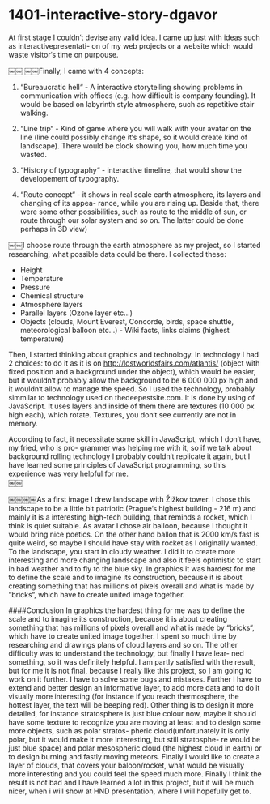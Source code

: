 1401-interactive-story-dgavor
=============================

At first stage I couldn‘t devise any valid idea. I came up just with ideas such as interactivepresentati- on of my web projects or a website which would waste visitor‘s time on purpouse.  
￼￼
￼￼Finally, I came with 4 concepts:  
1. “Bureaucratic hell“ - A interactive storytelling showing problems in communication with offices (e.g. how difficult is company founding). It would be based on labyrinth style atmosphere, such as repetitive stair walking.  
2. “Line trip“ - Kind of game where you will walk with your avatar on the line (line could possibly change it‘s shape, so it would create kind of landscape). There would be clock showing you, how much time you wasted.  
3. “History of typography“ - interactive timeline, that would show the developement of typography.  
4. “Route concept“ - it shows in real scale earth atmosphere, its layers and changing of its appea- rance, while you are rising up. Beside that, there were some other possibilities, such as route to the middle of sun, or route through our solar system and so on. The latter could be done perhaps in 3D view)

￼￼I choose route through the earth atmosphere as my project, so I started researching, what possible data could be there. I collected these:
- Height- Temperature- Pressure- Chemical structure- Atmosphere layers- Parallel layers (Ozone layer etc...)- Objects (clouds, Mount Everest, Concorde, birds, space shuttle, meteorological balloon etc...) - Wiki facts, links claims (highest temperature)  
Then, I started thinking about graphics and technology. In technology I had 2 choices: to do it asit is on http://lostworldsfairs.com/atlantis/ (object with fixed position and a background under the object), which would be easier, but it wouldn‘t probably allow the background to be 6 000 000 px high and it wouldn‘t allow to manage the speed. So I used the technology, probably simmilar to technology used on thedeepestsite.com. It is done by using of JavaScript. It uses layers and inside of them there are textures (10 000 px high each), which rotate. Textures, you don‘t see currently are not in memory.  
According to fact, it necessitate some skill in JavaScript, which I don‘t have, my fried, who is pro- grammer was helping me with it, so if we talk about background rolling technology I probably couldn‘t replicate it again, but I have learned some principles of JavaScript programming, so this experience was very helpful for me.  ￼￼

￼￼￼￼As a first image I drew landscape with Žižkov tower. I chose this landscape to be a little bit patriotic (Prague‘s highest building - 216 m) and mainly it is a interesting high-tech building, that reminds a rocket, which I think is quiet suitable. As avatar I chose air balloon, because I thought it would bring nice poetics. On the other hand ballon that is 2000 km/s fast is quite weird, so maybe I should have stay with rocket as I originally wanted. To the landscape, you start in cloudy weather. I did it to create more interesting and more changing landscape and also it feels optimistic to start in bad weather and to fly to the blue sky.In graphics it was hardest for me to define the scale and to imagine its construction, because it is about creating something that has millions of pixels overall and what is made by “bricks“, which have to create united image together.

####ConclusionIn graphics the hardest thing for me was to define the scale and to imagine its construction, because it is about creating something that has millions of pixels overall and what is made by “bricks“, which have to create united image together. I spent so much time by researching and drawings plans of cloud layers and so on. The other difficulty was to understand the technology, but finally I have lear- ned something, so it was definitely helpful.I am partly satisfied with the result, but for me it is not final, because I really like this project, so I am going to work on it further. I have to solve some bugs and mistakes. Further I have to extend and better design an informative layer, to add more data and to do it visually more interesting (for instance if you reach thermosphere, the hottest layer, the text will be beeping red). Other thing is to design it more detailed, for instance stratosphere is just blue colour now, maybe it should have some texture to recognize you are moving at least and to design some more objects, such as polar stratos- pheric cloud(unfortunately it is only polar, but it would make it more interesting, but still stratosphe- re would be just blue space) and polar mesospheric cloud (the highest cloud in earth) or to design burning and fastly moving meteors. Finally I would like to create a layer of clouds, that covers your baloon/rocket, what would be visually more interesting and you could feel the speed much more. Finally I think the result is not bad and I have learned a lot in this project, but it will be much nicer, when i will show at HND presentation, where I will hopefully get to.